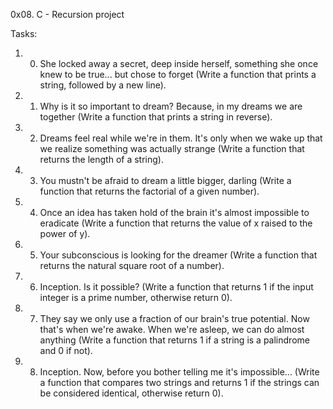 0x08. C - Recursion project

Tasks:
1. 0. She locked away a secret, deep inside herself, something she once knew to be true... but chose to forget (Write a function that prints a string, followed by a new line).
2. 1. Why is it so important to dream? Because, in my dreams we are together (Write a function that prints a string in reverse).
3. 2. Dreams feel real while we're in them. It's only when we wake up that we realize something was actually strange (Write a function that returns the length of a string). 
4. 3. You mustn't be afraid to dream a little bigger, darling (Write a function that returns the factorial of a given number).
5. 4. Once an idea has taken hold of the brain it's almost impossible to eradicate (Write a function that returns the value of x raised to the power of y).
6. 5. Your subconscious is looking for the dreamer (Write a function that returns the natural square root of a number).
7. 6. Inception. Is it possible? (Write a function that returns 1 if the input integer is a prime number, otherwise return 0).
8. 7. They say we only use a fraction of our brain's true potential. Now that's when we're awake. When we're asleep, we can do almost anything (Write a function that returns 1 if a string is a palindrome and 0 if not).
9. 8. Inception. Now, before you bother telling me it's impossible... (Write a function that compares two strings and returns 1 if the strings can be considered identical, otherwise return 0).
